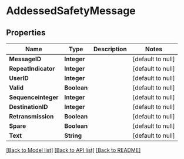 # AddessedSafetyMessage
## Properties

| Name | Type | Description | Notes |
|------------ | ------------- | ------------- | -------------|
| **MessageID** | **Integer** |  | [default to null] |
| **RepeatIndicator** | **Integer** |  | [default to null] |
| **UserID** | **Integer** |  | [default to null] |
| **Valid** | **Boolean** |  | [default to null] |
| **Sequenceinteger** | **Integer** |  | [default to null] |
| **DestinationID** | **Integer** |  | [default to null] |
| **Retransmission** | **Boolean** |  | [default to null] |
| **Spare** | **Boolean** |  | [default to null] |
| **Text** | **String** |  | [default to null] |

[[Back to Model list]](../README.md#documentation-for-models) [[Back to API list]](../README.md#documentation-for-api-endpoints) [[Back to README]](../README.md)

